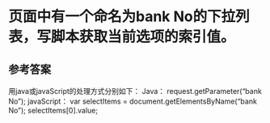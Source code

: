 # 页面中有一个命名为bank No的下拉列表，写脚本获取当前选项的索引值。
## 参考答案
#### 
用java或javaScript的处理方式分别如下：
 Java： request.getParameter(“bank No”);
 javaScript： var selectItems = document.getElementsByName(“bank No”); selectItems[0].value;